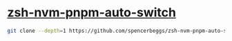 # [zsh-nvm-pnpm-auto-switch](https://github.com/spencerbeggs/zsh-nvm-pnpm-auto-switch)

```sh
git clone --depth=1 https://github.com/spencerbeggs/zsh-nvm-pnpm-auto-switch ${ZSH_CUSTOM:-~/.oh-my-zsh/custom}/plugins/zsh-nvm-pnpm-auto-switch && ${ZSH_CUSTOM:-~/.oh-my-zsh/custom}/plugins/zsh-nvm-pnpm-auto-switch/src/install.sh --unattended
```